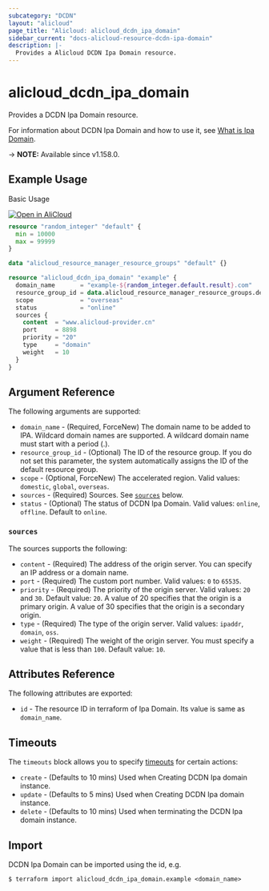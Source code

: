 ```yaml
---
subcategory: "DCDN"
layout: "alicloud"
page_title: "Alicloud: alicloud_dcdn_ipa_domain"
sidebar_current: "docs-alicloud-resource-dcdn-ipa-domain"
description: |-
  Provides a Alicloud DCDN Ipa Domain resource.
---
```


# alicloud_dcdn_ipa_domain

Provides a DCDN Ipa Domain resource.

For information about DCDN Ipa Domain and how to use it, see [What is Ipa Domain](https://www.alibabacloud.com/help/en/doc-detail/130634.html).

-> **NOTE:** Available since v1.158.0.

## Example Usage

Basic Usage

<div style="display: block;margin-bottom: 40px;"><div class="oics-button" style="float: right;position: absolute;margin-bottom: 10px;">
  <a href="https://api.aliyun.com/terraform?resource=alicloud_dcdn_ipa_domain&exampleId=068383b5-4eac-3449-d83b-89fd6655a82f6da386a6&activeTab=example&spm=docs.r.dcdn_ipa_domain.0.068383b54e&intl_lang=EN_US" target="_blank">
    <img alt="Open in AliCloud" src="https://img.alicdn.com/imgextra/i1/O1CN01hjjqXv1uYUlY56FyX_!!6000000006049-55-tps-254-36.svg" style="max-height: 44px; max-width: 100%;">
  </a>
</div></div>

```terraform
resource "random_integer" "default" {
  min = 10000
  max = 99999
}

data "alicloud_resource_manager_resource_groups" "default" {}

resource "alicloud_dcdn_ipa_domain" "example" {
  domain_name       = "example-${random_integer.default.result}.com"
  resource_group_id = data.alicloud_resource_manager_resource_groups.default.groups.0.id
  scope             = "overseas"
  status            = "online"
  sources {
    content  = "www.alicloud-provider.cn"
    port     = 8898
    priority = "20"
    type     = "domain"
    weight   = 10
  }
}
```

## Argument Reference

The following arguments are supported:

* `domain_name` - (Required, ForceNew) The domain name to be added to IPA. Wildcard domain names are supported. A wildcard domain name must start with a period (.).
* `resource_group_id` - (Optional) The ID of the resource group. If you do not set this parameter, the system automatically assigns the ID of the default resource group.
* `scope` - (Optional, ForceNew) The accelerated region. Valid values: `domestic`, `global`, `overseas`.
* `sources` - (Required) Sources. See [`sources`](#sources) below.
* `status` - (Optional) The status of DCDN Ipa Domain. Valid values: `online`, `offline`. Default to `online`.

### `sources`

The sources supports the following: 

* `content` - (Required) The address of the origin server. You can specify an IP address or a domain name.
* `port` - (Required) The custom port number. Valid values: `0` to `65535`.
* `priority` - (Required) The priority of the origin server. Valid values: `20` and `30`. Default value: `20`. A value of 20 specifies that the origin is a primary origin. A value of 30 specifies that the origin is a secondary origin.
* `type` - (Required) The type of the origin server. Valid values: `ipaddr`, `domain`, `oss`.
* `weight` - (Required) The weight of the origin server. You must specify a value that is less than `100`. Default value: `10`.

## Attributes Reference

The following attributes are exported:

* `id` - The resource ID in terraform of Ipa Domain. Its value is same as `domain_name`.

## Timeouts

The `timeouts` block allows you to specify [timeouts](https://developer.hashicorp.com/terraform/language/resources/syntax#operation-timeouts) for certain actions:

* `create` - (Defaults to 10 mins) Used when Creating DCDN Ipa domain instance.
* `update` - (Defaults to 5 mins) Used when Creating DCDN Ipa domain instance.
* `delete` - (Defaults to 10 mins) Used when terminating the DCDN Ipa domain instance.


## Import

DCDN Ipa Domain can be imported using the id, e.g.

```shell
$ terraform import alicloud_dcdn_ipa_domain.example <domain_name>
```